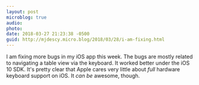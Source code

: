 ```yaml
---
layout: post
microblog: true
audio: 
photo: 
date: 2018-03-27 21:23:38 -0500
guid: http://mjdescy.micro.blog/2018/03/28/i-am-fixing.html
---
```

I am fixing more bugs in my iOS app this week. The bugs are mostly related to navigating a table view via the keyboard. It worked better under the iOS 10 SDK. It's pretty clear that Apple cares very little about _full_ hardware keyboard support on iOS. It _can be_ awesome, though.
